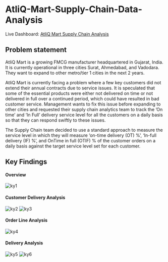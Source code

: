 # AtliQ-Mart-Supply-Chain-Data-Analysis

Live Dashboard: [AtliQ Mart Supply Chain Analysis](https://www.novypro.com/project/atliq-mart-supply-chain-analysis-4)

## Problem statement

AtliQ Mart is a growing FMCG manufacturer headquartered in Gujarat, India. It is currently operational in three cities Surat, Ahmedabad, and Vadodara. They want to expand to other metro/tier 1 cities in the next 2 years.

AtliQ Mart is currently facing a problem where a few key customers did not extend their annual contracts due to service issues. It is speculated that some of the essential products were either not delivered on time or not delivered in full over a continued period, which could have resulted in bad customer service. Management wants to fix this issue before expanding to other cities and requested their supply chain analytics team to track the ’On time’ and ‘In Full’ delivery service level for all the customers on a daily basis so that they can respond swiftly to these issues.

The Supply Chain team decided to use a standard approach to measure the service level in which they will measure ‘on-time delivery (OT) %’, ‘In-full delivery (IF) %’, and OnTime in full (OTIF) % of the customer orders on a daily basis against the target service level set for each customer.

## Key Findings
#### Overview
![ky1](https://github.com/Rejithadas/AtliQ-Mart-Supply-Chain-Data-Analysis/assets/101463488/b2d52a59-3bbd-448c-9def-1037cec1dff7)

#### Customer Delivery Analysis
![ky2](https://github.com/Rejithadas/AtliQ-Mart-Supply-Chain-Data-Analysis/assets/101463488/065e71af-3dc0-40c0-8e95-d4ca9087cdf8)
![ky3](https://github.com/Rejithadas/AtliQ-Mart-Supply-Chain-Data-Analysis/assets/101463488/172d0403-2fe9-4b2f-ba94-fb07b003f772)

#### Order Line Analysis  
![ky4](https://github.com/Rejithadas/AtliQ-Mart-Supply-Chain-Data-Analysis/assets/101463488/81c2da58-6d20-4850-8e5e-069553d4f2da)

#### Delivery Analysis
![ky5](https://github.com/Rejithadas/AtliQ-Mart-Supply-Chain-Data-Analysis/assets/101463488/efc80ed8-1b64-4008-ae30-6e271c210abd)
![ky6](https://github.com/Rejithadas/AtliQ-Mart-Supply-Chain-Data-Analysis/assets/101463488/0253090b-c266-4cba-9e17-b55548f5354a)
